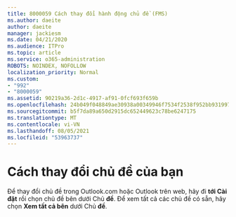 ```yaml
---
title: 8000059 Cách thay đổi hành động chủ đề (FMS)
ms.author: daeite
author: daeite
manager: jackiesm
ms.date: 04/21/2020
ms.audience: ITPro
ms.topic: article
ms.service: o365-administration
ROBOTS: NOINDEX, NOFOLLOW
localization_priority: Normal
ms.custom:
- "992"
- "8000059"
ms.assetid: 90219a36-2d1c-4917-af91-0fcf693f659b
ms.openlocfilehash: 24b049f048849ae30938a00349946f7534f2538f952bb931997af53472ee3729
ms.sourcegitcommit: b5f7da89a650d2915dc652449623c78be6247175
ms.translationtype: MT
ms.contentlocale: vi-VN
ms.lasthandoff: 08/05/2021
ms.locfileid: "53963737"
---
```

# <a name="how-to-change-your-theme"></a>Cách thay đổi chủ đề của bạn

Để thay đổi chủ đề trong Outlook.com hoặc Outlook trên web, hãy đi **tới Cài đặt** rồi chọn chủ đề bên dưới Chủ **đề**. Để xem tất cả các chủ đề có sẵn, hãy chọn **Xem tất cả bên** dưới Chủ **đề**.
  